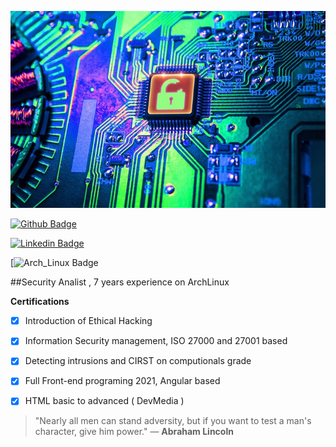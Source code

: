 ![Security Analist](https://github.com/wolf-project/DotfilesLinux/blob/master/Screenshots/infosecimg.png)


[![Github Badge](https://img.shields.io/badge/-Github-000?style=flat-square&logo=Github&logoColor=white&link=https://github.com/wolf-project)](https://github.com/wolf-project)

[![Linkedin Badge](https://img.shields.io/badge/-LinkedIn-blue?style=flat-square&logo=Linkedin&logoColor=white&link=https://www.linkedin.com/in/consuegravictor/)](https://www.linkedin.com/in/consuegravictor/)

[![Arch_Linux Badge](https://img.shields.io/badge/Arch_Linux-1793D1?style=for-the-badge&logo=arch-linux&logoColor=white&link=https://https://www.vivaolinux.com.br/~Wolf-tech)


##Security Analist , 7 years experience on ArchLinux

**Certifications**
  
  - [x] Introduction of Ethical Hacking
  - [x] Information Security management, ISO 27000 and 27001 based
  - [x] Detecting intrusions and CIRST on computionals grade
  - [x] Full Front-end programing 2021, Angular based
  - [x] HTML basic to advanced ( DevMedia )


>"Nearly all men can stand adversity, but if you want to test a man's character, give him power." — **Abraham Lincoln**
